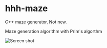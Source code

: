 hhh-maze
========

C++ maze generator, Not new.

Maze generation algorithm with Prim's algorthm

![Screen shot](http://i87.photobucket.com/albums/k121/y_hyacinth/d5e2011b-e1c7-42f2-b3a1-e1e7dd7f8513_zpsbca56d1b.png?t=1419494727)
